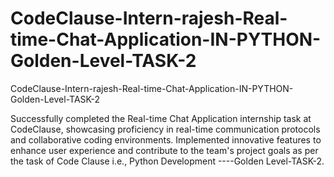 # CodeClause-Intern-rajesh-Real-time-Chat-Application-IN-PYTHON-Golden-Level-TASK-2
CodeClause-Intern-rajesh-Real-time-Chat-Application-IN-PYTHON-Golden-Level-TASK-2

Successfully completed the Real-time Chat Application internship task at CodeClause, showcasing proficiency in real-time communication protocols and collaborative coding environments. Implemented innovative features to enhance user experience and contribute to the team's project goals as per the task of Code Clause i.e., Python Development ----Golden Level-TASK-2.


